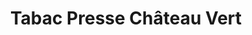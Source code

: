 ---
title: "Tabac Presse Château Vert"
url: /sete/tabac-presse-chateau-vert/
shop: marchand de journaux
---